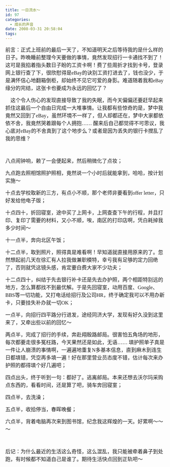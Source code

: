 ```yaml
---
title: 一日流水～
id: 97
categories:
  - 成长的声音
date: 2008-03-31 20:58:04
tags:
---
```


<div id="msgcns!DA984E57EDE76A7C!1139" class="bvMsg"><div>

<font size="3"><span style="font-family:宋体;">前言：正式上班前的最后一天了，不知道明天之后等待我的是什么样的日子。昨晚睡前整理今天要做的事情，竟然发现招行一卡通找不到了！这可是我掐着指头数日子盼的工资卡啊！费了些周折才找到卡号，登录网上银行查了下，很欣慰得是</span><span lang="EN-US"><font face="Times New Roman">eBay</font></span><span style="font-family:宋体;">的诀别工资打进去了，钱也没少，于是满怀信心地翻箱倒柜，却始终不见它可爱的身影。难道随着我和</span><span lang="EN-US"><font face="Times New Roman">eBay</font></span><span style="font-family:宋体;">缘分的完结，这张卡也要成为永远的回忆了？</span></font> 

<font size="3"><span style="font-family:宋体;">    这个令人伤心的发现直接导致了我的失眠，而今天偏偏还要赶早起来抓住这最后一个自由日完成一大堆事情。让我都有些惊奇的是，梦中我竟然又回到了</span><span lang="EN-US"><font face="Times New Roman">eBay</font></span><span style="font-family:宋体;">，虽然环境不一样了，但人却都还在，梦中大家都依依不舍，我竟然哭着跟每个人拥抱……</span><font face="Times New Roman"> </font><span style="font-family:宋体;">醒来后自己都觉得不可思议，我心底对</span><span lang="EN-US"><font face="Times New Roman">eBay</font></span><span style="font-family:宋体;">的不舍真到了这个地步么？或者是因为丢失的银行卡搅乱了我的思维？</span></font> 

<span lang="EN-US"><font face="Times New Roman" size="3"> </font></span> 

<span style="font-family:宋体;"><font size="3">八点闹钟响，赖了一会便起来，然后稍微化了点妆；</font></span> 

<span style="font-family:宋体;"><font size="3">九点跑去照相馆照护照相，竟然说一个小时后就能拿到，哈哈，按计划实施～</font></span> 

<font size="3"><span style="font-family:宋体;">十点去学校取新的三方，有点小不顺，那个老师非要看到</span><span lang="EN-US"><font face="Times New Roman">offer letter</font></span><span style="font-family:宋体;">，只好发给他电子版；</span></font> 

<span style="font-family:宋体;"><font size="3">十点四十，折回寝室，途中买了上网卡，上网查查下午的行程，并且打印、复印了需要的材料，又小不顺，唉，南区的打印店啊，凭白耗掉我多少时间～</font></span> 

<span style="font-family:宋体;"><font size="3">十一点半，奔向北区午饭；</font></span> 

<span style="font-family:宋体;"><font size="3">十二点半，取到照片，照得真是难看啊！早知道就直接用原来的了。忽然想起前几天在徐汇有人拉我做兼职模特，幸亏我有足够的定力回绝了，否则就凭这镜头感，肯定要白费大家不少功夫；</font></span> 

<font size="3"><span style="font-family:宋体;">十二点四十，纠结于先去银行补卡还是先去办护照，两个相距特别远的地方，怎么算都找不到最优解。于是先回寝室，动用百度、</span><span lang="EN-US"><font face="Times New Roman">Google</font></span><span style="font-family:宋体;">、</span><span lang="EN-US"><font face="Times New Roman">BBS</font></span><span style="font-family:宋体;">等一切功能，又打电话给招行及公司</span><span lang="EN-US"><font face="Times New Roman">HR</font></span><span style="font-family:宋体;">，终于确定我可以不用办新卡，只要挂失补办就一切</span><span lang="EN-US"><font face="Times New Roman">OK</font></span><span style="font-family:宋体;">；</span></font> 

<span style="font-family:宋体;"><font size="3">一点半，向招行四平路分行进发，途经同济大学，发现有好久没到这里来了，又牵出些以前的回忆～</font></span> 

<font size="3"><span style="font-family:宋体;">两点半，完成了招行的手续，奔赴翔殷路邮局。很害怕五角场的地形，每次都要走很多冤枉路，今天果然还是如此，无语……</span><font face="Times New Roman"> </font><span style="font-family:宋体;">填护照单子真是一件让人崩溃的事情啊，一遍遍地重复</span><span lang="EN-US"><font face="Times New Roman">N</font></span><span style="font-family:宋体;">多基本信息，直到麻木到连生日都填错，凭空再多填一遍！好在那里营业员态度不错，估计每次来办护照的都得填个好几遍吧；</span></font> 

<span style="font-family:宋体;"><font size="3">四点出头，终于听到一句：都好了。逃离邮局。本来还想去沃尔玛采购点东西的，看看时间，还是算了吧，骑车奔回寝室；</font></span> 

<span style="font-family:宋体;"><font size="3">四点半，去洗澡；</font></span> 

<span style="font-family:宋体;"><font size="3">五点半，收拾停当，春晖晚餐；</font></span> 

<span style="font-family:宋体;"><font size="3">六点半，背着电脑再次来到图书馆，纪念我这辉煌的一天。好累啊～～～</font></span> 

<span lang="EN-US"><font face="Times New Roman" size="3"> </font></span> 

<font size="3"><span style="font-family:宋体;">后记：为什么最近的生活这么奇怪，这么混乱，我只能被牵着鼻子到处跑，有时候都不知道自己是谁了。期待生活快点回到正轨吧～</span><font face="Times New Roman"> </font></font>
</div></div>